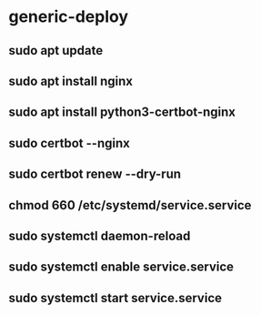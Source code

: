 # generic-deploy

## sudo apt update
## sudo apt install nginx

## sudo apt install python3-certbot-nginx
## sudo certbot --nginx

## sudo certbot renew --dry-run

## chmod 660 /etc/systemd/service.service

## sudo systemctl daemon-reload

## sudo systemctl enable service.service

## sudo systemctl start service.service